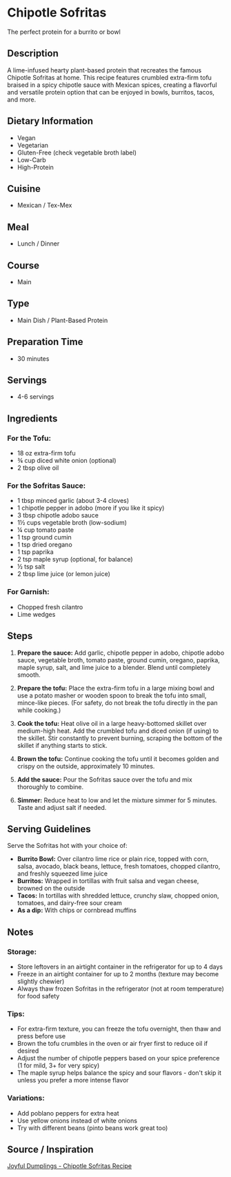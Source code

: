 # Chipotle Sofritas
The perfect protein for a burrito or bowl

## Description
A lime-infused hearty plant-based protein that recreates the famous Chipotle Sofritas at home. This recipe features crumbled extra-firm tofu braised in a spicy chipotle sauce with Mexican spices, creating a flavorful and versatile protein option that can be enjoyed in bowls, burritos, tacos, and more.

## Dietary Information
- Vegan
- Vegetarian
- Gluten-Free (check vegetable broth label)
- Low-Carb
- High-Protein

## Cuisine
- Mexican / Tex-Mex

## Meal
- Lunch / Dinner

## Course
- Main

## Type
- Main Dish / Plant-Based Protein

## Preparation Time
- 30 minutes

## Servings
- 4-6 servings

## Ingredients

### For the Tofu:
- 18 oz extra-firm tofu
- ¾ cup diced white onion (optional)
- 2 tbsp olive oil

### For the Sofritas Sauce:
- 1 tbsp minced garlic (about 3-4 cloves)
- 1 chipotle pepper in adobo (more if you like it spicy)
- 3 tbsp chipotle adobo sauce
- 1½ cups vegetable broth (low-sodium)
- ¼ cup tomato paste
- 1 tsp ground cumin
- 1 tsp dried oregano
- 1 tsp paprika
- 2 tsp maple syrup (optional, for balance)
- ½ tsp salt
- 2 tbsp lime juice (or lemon juice)

### For Garnish:
- Chopped fresh cilantro
- Lime wedges

## Steps

1. **Prepare the sauce:** Add garlic, chipotle pepper in adobo, chipotle adobo sauce, vegetable broth, tomato paste, ground cumin, oregano, paprika, maple syrup, salt, and lime juice to a blender. Blend until completely smooth.

2. **Prepare the tofu:** Place the extra-firm tofu in a large mixing bowl and use a potato masher or wooden spoon to break the tofu into small, mince-like pieces. (For safety, do not break the tofu directly in the pan while cooking.)

3. **Cook the tofu:** Heat olive oil in a large heavy-bottomed skillet over medium-high heat. Add the crumbled tofu and diced onion (if using) to the skillet. Stir constantly to prevent burning, scraping the bottom of the skillet if anything starts to stick.

4. **Brown the tofu:** Continue cooking the tofu until it becomes golden and crispy on the outside, approximately 10 minutes.

5. **Add the sauce:** Pour the Sofritas sauce over the tofu and mix thoroughly to combine.

6. **Simmer:** Reduce heat to low and let the mixture simmer for 5 minutes. Taste and adjust salt if needed.

## Serving Guidelines

Serve the Sofritas hot with your choice of:

- **Burrito Bowl:** Over cilantro lime rice or plain rice, topped with corn, salsa, avocado, black beans, lettuce, fresh tomatoes, chopped cilantro, and freshly squeezed lime juice
- **Burritos:** Wrapped in tortillas with fruit salsa and vegan cheese, browned on the outside
- **Tacos:** In tortillas with shredded lettuce, crunchy slaw, chopped onion, tomatoes, and dairy-free sour cream
- **As a dip:** With chips or cornbread muffins

## Notes

### Storage:
- Store leftovers in an airtight container in the refrigerator for up to 4 days
- Freeze in an airtight container for up to 2 months (texture may become slightly chewier)
- Always thaw frozen Sofritas in the refrigerator (not at room temperature) for food safety

### Tips:
- For extra-firm texture, you can freeze the tofu overnight, then thaw and press before use
- Brown the tofu crumbles in the oven or air fryer first to reduce oil if desired
- Adjust the number of chipotle peppers based on your spice preference (1 for mild, 3+ for very spicy)
- The maple syrup helps balance the spicy and sour flavors - don't skip it unless you prefer a more intense flavor

### Variations:
- Add poblano peppers for extra heat
- Use yellow onions instead of white onions
- Try with different beans (pinto beans work great too)

## Source / Inspiration
[Joyful Dumplings - Chipotle Sofritas Recipe](https://joyfuldumplings.com/sofritas-chipotle/)